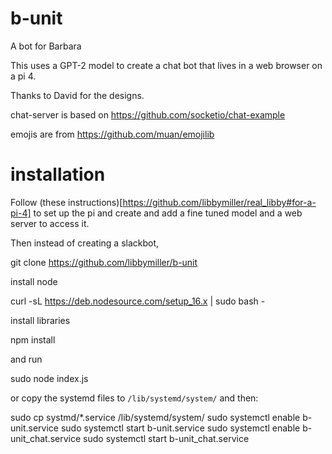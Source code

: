 # b-unit

A bot for Barbara

This uses a GPT-2 model to create a chat bot that lives in a web browser on a pi 4.

Thanks to David for the designs.

chat-server is based on https://github.com/socketio/chat-example

emojis are from https://github.com/muan/emojilib

# installation

Follow (these instructions)[https://github.com/libbymiller/real_libby#for-a-pi-4] to set up the pi and create and add a fine tuned model and a web server to access it.

Then instead of creating a slackbot, 

   git clone https://github.com/libbymiller/b-unit

install node

   curl -sL https://deb.nodesource.com/setup_16.x | sudo bash -

install libraries

   npm install
   
and run 

   sudo node index.js

or copy the systemd files to `/lib/systemd/system/` and then:

   sudo cp systmd/*.service /lib/systemd/system/
   sudo systemctl enable b-unit.service 
   sudo systemctl start b-unit.service
   sudo systemctl enable b-unit_chat.service 
   sudo systemctl start b-unit_chat.service

